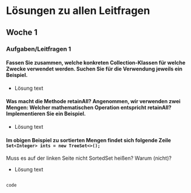 # Lösungen zu allen Leitfragen

## Woche 1

### Aufgaben/Leitfragen 1

#### Fassen Sie zusammen, welche konkreten Collection-Klassen für welche Zwecke verwendet werden. Suchen Sie für die Verwendung jeweils ein Beispiel.
- Lösung text

#### Was macht die Methode retainAll? Angenommen, wir verwenden zwei Mengen: Welcher mathematischen Operation entspricht retainAll? Implementieren Sie ein Beispiel.
- Lösung text

#### Im obigen Beispiel zu sortierten Mengen findet sich folgende Zeile ``Set<Integer> ints = new TreeSet<>();`` 
Muss es auf der linken Seite nicht SortedSet heißen? Warum (nicht)?
- Lösung text

```java 

code

```
